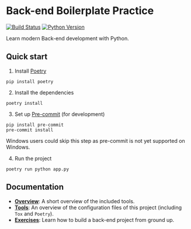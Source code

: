 Back-end Boilerplate Practice
==============================

[![Build Status](https://travis-ci.org/snguyenthanh/backend-boilerplate-practice.svg?branch=master)](https://travis-ci.org/snguyenthanh/backend-boilerplate-practice)
[![Python Version](https://img.shields.io/badge/python-3.6%20%7C%203.7%20%7C%203.8%20%7C%20PyPy3-blue)](https://travis-ci.org/snguyenthanh/backend-boilerplate-practice)


Learn modern Back-end development with Python.

## Quick start

1. Install [Poetry](https://github.com/python-poetry/poetry)
```
pip install poetry
```

2. Install the dependencies
```
poetry install
```

3. Set up [Pre-commit](https://github.com/pre-commit/pre-commit) (for development)
```
pip install pre-commit
pre-commit install
```
Windows users could skip this step as pre-commit is not yet supported on Windows.

4. Run the project
```
poetry run python app.py
```

## Documentation
- [**Overview**](docs/README.md): A short overview of the included tools.
- [**Tools**](docs/general/tools.md): An overview of the configuration files of this project (including `Tox` and `Poetry`).
- [**Exercises**](docs/exercises/README.md): Learn how to build a back-end project from ground up.
